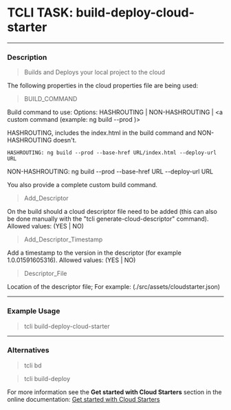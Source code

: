 # TCLI TASK: build-deploy-cloud-starter

---
### Description
> Builds and Deploys your local project to the cloud

The following properties in the cloud properties file are being used:

> BUILD_COMMAND

Build command to use: Options: HASHROUTING | NON-HASHROUTING | <a custom command (example: ng build --prod )>

HASHROUTING, includes the index.html in the build command and NON-HASHROUTING doesn't.

    HASHROUTING: ng build --prod --base-href URL/index.html --deploy-url URL
NON-HASHROUTING: ng build --prod --base-href URL --deploy-url URL

You also provide a complete custom build command.

> Add_Descriptor

On the build should a cloud descriptor file need to be added (this can also be done manually with the "tcli generate-cloud-descriptor" command). Allowed values: (YES | NO)

> Add_Descriptor_Timestamp

Add a timestamp to the version in the descriptor (for example 1.0.01591605316). Allowed values: (YES | NO)

> Descriptor_File

Location of the descriptor file; For example: (./src/assets/cloudstarter.json)

---
### Example Usage
> tcli build-deploy-cloud-starter

---
### Alternatives
> tcli bd

> tcli build-deploy

For more information see the **Get started with Cloud Starters** section in the online documentation:
[Get started with Cloud Starters](../tutorials/003_Get_Started_With_Cloud_Starters.md)
